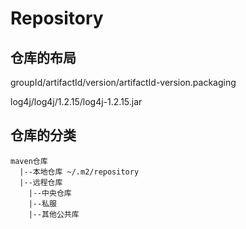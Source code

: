 # Repository

## 仓库的布局

groupId/artifactId/version/artifactId-version.packaging

log4j/log4j/1.2.15/log4j-1.2.15.jar


## 仓库的分类

```
maven仓库
  |--本地仓库 ~/.m2/repository
  |--远程仓库
    |--中央仓库
    |--私服
    |--其他公共库
```

